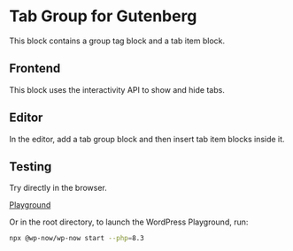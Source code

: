 # Tab Group for Gutenberg

This block contains a group tag block and a tab item block.

## Frontend

This block uses the interactivity API to show and hide tabs.

## Editor

In the editor, add a tab group block and then insert tab item blocks inside it.

## Testing

Try directly in the browser.

[Playground](https://playground.wordpress.net/?mode=seamless#{%22landingPage%22:%22/wp-admin/plugins.php%22,%22steps%22:[{%22step%22:%22installPlugin%22,%22pluginData%22:{%22resource%22:%22url%22,%22url%22:%22https://github-proxy.com/proxy/?repo=wpperformance/marvelous-tab%22}}],%22login%22:true})

Or in the root directory, to launch the WordPress Playground, run:

```bash
npx @wp-now/wp-now start --php=8.3
```
